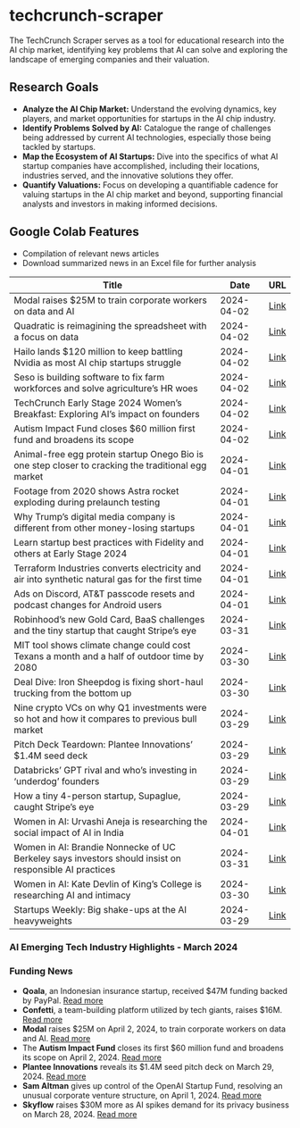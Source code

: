 # techcrunch-scraper

The TechCrunch Scraper serves as a tool for educational research into the AI chip market, identifying key problems that AI can solve and exploring the landscape of emerging companies and their valuation.

## Research Goals 

- **Analyze the AI Chip Market:** Understand the evolving dynamics, key players, and market opportunities for startups in the AI chip industry.
- **Identify Problems Solved by AI:** Catalogue the range of challenges being addressed by current AI technologies, especially those being tackled by startups.
- **Map the Ecosystem of AI Startups:** Dive into the specifics of what AI startup companies have accomplished, including their locations, industries served, and the innovative solutions they offer.
- **Quantify Valuations:** Focus on developing a quantifiable cadence for valuing startups in the AI chip market and beyond, supporting financial analysts and investors in making informed decisions.

## Google Colab Features 

- Compilation of relevant news articles
- Download summarized news in an Excel file for further analysis

| Title                                                                                          | Date       | URL  |
|-----------------------------------------------------------------------------------------------|------------|------|
| Modal raises $25M to train corporate workers on data and AI                                   | 2024-04-02 | [Link](https://techcrunch.com/2024/04/02/modal-raises-25m-to-make-corporate-upskilling-more-effective/)                                                  |
| Quadratic is reimagining the spreadsheet with a focus on data                                | 2024-04-02 | [Link](https://techcrunch.com/2024/04/02/quadratic-is-reimagining-the-spreadsheet-with-a-focus-on-data/)                                                  |
| Hailo lands $120 million to keep battling Nvidia as most AI chip startups struggle            | 2024-04-02 | [Link](https://techcrunch.com/2024/04/02/hailo-ai-chip-startup-lands-120m-to-battle-nvidia/)                                                             |
| Seso is building software to fix farm workforces and solve agriculture’s HR woes              | 2024-04-02 | [Link](https://techcrunch.com/2024/04/02/seso-is-building-software-to-fix-farm-workforces-and-solve-agricultures-hr-woes/)                                |
| TechCrunch Early Stage 2024 Women’s Breakfast: Exploring AI’s impact on founders              | 2024-04-02 | [Link](https://techcrunch.com/2024/04/02/techcrunch-early-stage-2024-womens-breakfast-exploring-ais-impact-on-founders/)                                  |
| Autism Impact Fund closes $60 million first fund and broadens its scope                       | 2024-04-02 | [Link](https://techcrunch.com/2024/04/02/autism-impact-fund/)                                                                                            |
| Animal-free egg protein startup Onego Bio is one step closer to cracking the traditional egg market | 2024-04-01 | [Link](https://techcrunch.com/2024/04/01/animal-free-egg-protein-onego-bio-40m/)                                                                         |
| Footage from 2020 shows Astra rocket exploding during prelaunch testing                      | 2024-04-01 | [Link](https://techcrunch.com/2024/04/01/astra-rocket-explodes-2020-launch-failure-video-footage/)                                                         |
| Why Trump’s digital media company is different from other money-losing startups               | 2024-04-01 | [Link](https://techcrunch.com/2024/04/01/why-trumps-digital-media-company-is-different-from-other-money-losing-startups/)                                  |
| Learn startup best practices with Fidelity and others at Early Stage 2024                     | 2024-04-01 | [Link](https://techcrunch.com/2024/04/01/learn-startup-best-practices-with-fidelity-and-others-at-early-stage-2024/)                                        |
| Terraform Industries converts electricity and air into synthetic natural gas for the first time | 2024-04-01 | [Link](https://techcrunch.com/2024/04/01/terraform-industries-converted-electricity-and-air-into-synthetic-natural-gas/)                                   |
| Ads on Discord, AT&T passcode resets and podcast changes for Android users                   | 2024-04-01 | [Link](https://techcrunch.com/2024/04/01/ads-on-discord-att-passcode-resets-and-podcast-changes-for-android-users/)                                         |
| Robinhood’s new Gold Card, BaaS challenges and the tiny startup that caught Stripe’s eye     | 2024-03-31 | [Link](https://techcrunch.com/2024/03/31/robinhoods-new-gold-card-baas-challenges-and-the-tiny-startup-that-caught-stripes-eye/)                             |
| MIT tool shows climate change could cost Texans a month and a half of outdoor time by 2080    | 2024-03-30 | [Link](https://techcrunch.com/2024/03/30/mit-outdoor-days/)                                                                                                |
| Deal Dive: Iron Sheepdog is fixing short-haul trucking from the bottom up                    | 2024-03-30 | [Link](https://techcrunch.com/2024/03/30/iron-sheepdog-is-fixing-short-haul-trucking-from-the-bottom-up/)                                                  |
| Nine crypto VCs on why Q1 investments were so hot and how it compares to previous bull market | 2024-03-29 | [Link](https://techcrunch.com/2024/03/29/nine-crypto-vcs-weigh-in-on-why-q1-investments-were-so-hot-and-how-it-compares-to-the-previous-bull-market/)  |
| Pitch Deck Teardown: Plantee Innovations’ $1.4M seed deck                                    | 2024-03-29 | [Link](https://techcrunch.com/2024/03/29/sample-seed-pitch-deck-plantee-innovations/)                                                                      |
| Databricks’ GPT rival and who’s investing in ‘underdog’ founders                              | 2024-03-29 | [Link](https://techcrunch.com/2024/03/29/databricks-gpt-rival-and-whos-investing-in-underdog-founders/)                                                      |
| How a tiny 4-person startup, Supaglue, caught Stripe’s eye                                   | 2024-03-29 | [Link](https://techcrunch.com/2024/03/29/supaglue-stripe-acquire-acquisition/)                                                                              |
| Women in AI: Urvashi Aneja is researching the social impact of AI in India                   | 2024-04-01 | [Link](https://techcrunch.com/2024/04/01/women-in-ai-urvashi-aneja-is-researching-the-social-impact-of-ai-in-india/)                                       |
| Women in AI: Brandie Nonnecke of UC Berkeley says investors should insist on responsible AI practices | 2024-03-31 | [Link](https://techcrunch.com/2024/03/31/women-in-ai-brandie-nonnecke-of-uc-berkeley-says-investors-should-insist-on-responsible-ai-practices/)            |
| Women in AI: Kate Devlin of King’s College is researching AI and intimacy                    | 2024-03-30 | [Link](https://techcrunch.com/2024/03/30/women-in-ai-kate-devlin-of-kings-college-is-researching-ai-and-intimacy/)                                         |
| Startups Weekly: Big shake-ups at the AI heavyweights                                          | 2024-03-29 | [Link](https://techcrunch.com/2024/03/29/startups-weekly-ai-shakeups/)                                                                                

### AI Emerging Tech Industry Highlights - March 2024

### Funding News
- **Qoala**, an Indonesian insurance startup, received $47M funding backed by PayPal. [Read more](URL)
- **Confetti**, a team-building platform utilized by tech giants, raises $16M. [Read more](URL)
- **Modal** raises $25M on April 2, 2024, to train corporate workers on data and AI. [Read more](https://techcrunch.com/2024/04/02/modal-raises-25m-to-make-corporate-upskilling-more-effective/)
- The **Autism Impact Fund** closes its first $60 million fund and broadens its scope on April 2, 2024. [Read more](https://techcrunch.com/2024/04/02/autism-impact-fund/)
- **Plantee Innovations** reveals its $1.4M seed pitch deck on March 29, 2024. [Read more](https://techcrunch.com/2024/03/29/sample-seed-pitch-deck-plantee-innovations/)
- **Sam Altman** gives up control of the OpenAI Startup Fund, resolving an unusual corporate venture structure, on April 1, 2024. [Read more](https://techcrunch.com/2024/04/01/sam-altman-gives-up-control-of-openai-startup-fund-resolving-unusual-corporate-venture-structure/)
- **Skyflow** raises $30M more as AI spikes demand for its privacy business on March 28, 2024. [Read more](https://techcrunch.com/2024/03/28/skyflow-raises-30m-ai-spikes-privacy-business/)
